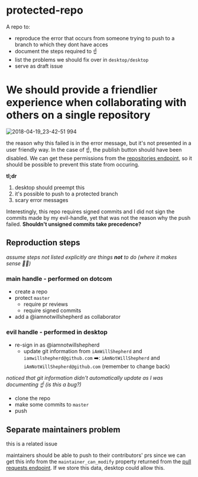 # protected-repo
A repo to:
  * reproduce the error that occurs from someone trying to push to a branch to which they dont have acces
  * document the steps required to :point_up:
  * list the problems we should fix over in `desktop/desktop`
  * serve as draft issue

# We should provide a friendlier experience when collaborating with others on a single repository
![2018-04-19_23-42-51 994](https://github.com/iAmWillShepherd/protected-repo/blob/master/2018-04-19_23-42-51.994.png)

the reason why this failed is in the error message, but it's not presented in a user friendly way. In the case of :point_up:, the publish button should have been disabled. We can get these permissions from the [repositories endpoint](https://developer.github.com/v3/repos/#response), so it should be possible to prevent this state from occuring. 

**tl;dr**
1. desktop should preempt this
1. it's possible to push to a protected branch
1. scary error messages

Interestingly, this repo requires signed commits and I did not sign the commits made by my evil-handle, yet that was not the reason why the push failed. **Shouldn't unsigned commits take precedence?**

## Reproduction steps
_assume steps not listed explicitly are things **not** to do (where it makes sense :man_shrugging:)_

### main handle - performed on dotcom
* create a repo
* protect `master`
  * require pr reviews
  * require signed commits
* add a @iamnotwillshepherd as collaborator

### evil handle - performed in desktop
* re-sign in as @iamnotwillshepherd
  * update git information from `iAmWillShepherd` and `iamwillshepherd@github.com` :arrow_right:: `iAmNotWillShepherd` and `iAmNotWillShepherd@github.com` (remember to change back)
  
_noticed that git information didn't automatically update as I was documenting :point_up: (is this a bug?)_

* clone the repo
* make some commits to `master`
* push

## Separate maintainers problem
this is a related issue

maintainers should be able to push to their contributors' prs since we can get this info from the `maintainer_can_modify` property returned from the [pull requests endpoint](https://developer.github.com/v3/pulls/#response-1). If we store this data, desktop could allow this.
